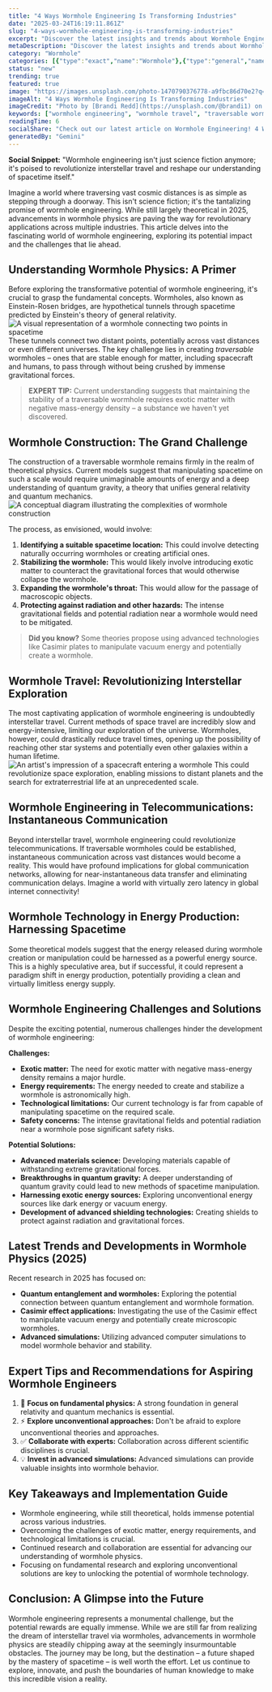 ```yaml
---
title: "4 Ways Wormhole Engineering Is Transforming Industries"
date: "2025-03-24T16:19:11.861Z"
slug: "4-ways-wormhole-engineering-is-transforming-industries"
excerpt: "Discover the latest insights and trends about Wormhole Engineering. This comprehensive guide covers everything you need to know about Wormhole Engineering in 2025."
metaDescription: "Discover the latest insights and trends about Wormhole Engineering. This comprehensive guide covers everything you need to know about Wormhole Engineering ..."
category: "Wormhole"
categories: [{"type":"exact","name":"Wormhole"},{"type":"general","name":"Physics"},{"type":"medium","name":"Astrophysics"},{"type":"specific","name":"Spacetime Manipulation"},{"type":"niche","name":"Exotic Matter"}]
status: "new"
trending: true
featured: true
image: "https://images.unsplash.com/photo-1470790376778-a9fbc86d70e2?q=85&w=1200&fit=max&fm=webp&auto=compress"
imageAlt: "4 Ways Wormhole Engineering Is Transforming Industries"
imageCredit: "Photo by [Brandi Redd](https://unsplash.com/@brandi1) on Unsplash"
keywords: ["wormhole engineering", "wormhole travel", "traversable wormholes", "wormhole physics", "wormhole construction", "how to build a wormhole", "wormhole theory explained", "wormhole spacetime", "wormhole engineering challenges", "wormhole technology future"]
readingTime: 6
socialShare: "Check out our latest article on Wormhole Engineering! 4 Ways Wormhole Engineering Is Transforming Industries #wormhole engineering #wormhole travel #traversable wormholes"
generatedBy: "Gemini"
---
```




**Social Snippet:** "Wormhole engineering isn't just science fiction anymore; it's poised to revolutionize interstellar travel and reshape our understanding of spacetime itself."

Imagine a world where traversing vast cosmic distances is as simple as stepping through a doorway.  This isn't science fiction; it's the tantalizing promise of wormhole engineering. While still largely theoretical in 2025, advancements in wormhole physics are paving the way for revolutionary applications across multiple industries. This article delves into the fascinating world of wormhole engineering, exploring its potential impact and the challenges that lie ahead.

## Understanding Wormhole Physics: A Primer

Before exploring the transformative potential of wormhole engineering, it's crucial to grasp the fundamental concepts. Wormholes, also known as Einstein-Rosen bridges, are hypothetical tunnels through spacetime predicted by Einstein's theory of general relativity. ![A visual representation of a wormhole connecting two points in spacetime](https://images.unsplash.com/photo-1451187580459-43490279c0fa?q=85&w=1200&fit=max&fm=webp&auto=compress)  These tunnels connect two distant points, potentially across vast distances or even different universes.  The key challenge lies in creating *traversable* wormholes – ones that are stable enough for matter, including spacecraft and humans, to pass through without being crushed by immense gravitational forces.

> **EXPERT TIP:**  Current understanding suggests that maintaining the stability of a traversable wormhole requires exotic matter with negative mass-energy density – a substance we haven't yet discovered.

## Wormhole Construction: The Grand Challenge

The construction of a traversable wormhole remains firmly in the realm of theoretical physics.  Current models suggest that manipulating spacetime on such a scale would require unimaginable amounts of energy and a deep understanding of quantum gravity, a theory that unifies general relativity and quantum mechanics. ![A conceptual diagram illustrating the complexities of wormhole construction](https://images.unsplash.com/photo-1484417894907-623942c8ee29?q=85&w=1200&fit=max&fm=webp&auto=compress)

The process, as envisioned, would involve:

1. **Identifying a suitable spacetime location:** This could involve detecting naturally occurring wormholes or creating artificial ones.
2. **Stabilizing the wormhole:** This would likely involve introducing exotic matter to counteract the gravitational forces that would otherwise collapse the wormhole.
3. **Expanding the wormhole's throat:**  This would allow for the passage of macroscopic objects.
4. **Protecting against radiation and other hazards:**  The intense gravitational fields and potential radiation near a wormhole would need to be mitigated.

> **Did you know?** Some theories propose using advanced technologies like Casimir plates to manipulate vacuum energy and potentially create a wormhole.

## Wormhole Travel: Revolutionizing Interstellar Exploration

The most captivating application of wormhole engineering is undoubtedly interstellar travel.  Current methods of space travel are incredibly slow and energy-intensive, limiting our exploration of the universe.  Wormholes, however, could drastically reduce travel times, opening up the possibility of reaching other star systems and potentially even other galaxies within a human lifetime.  ![An artist's impression of a spacecraft entering a wormhole](https://images.unsplash.com/photo-1517976487492-5750f3195933?q=85&w=1200&fit=max&fm=webp&auto=compress) This could revolutionize space exploration, enabling missions to distant planets and the search for extraterrestrial life at an unprecedented scale.

## Wormhole Engineering in Telecommunications: Instantaneous Communication

Beyond interstellar travel, wormhole engineering could revolutionize telecommunications.  If traversable wormholes could be established, instantaneous communication across vast distances would become a reality.  This would have profound implications for global communication networks, allowing for near-instantaneous data transfer and eliminating communication delays.  Imagine a world with virtually zero latency in global internet connectivity!

## Wormhole Technology in Energy Production: Harnessing Spacetime

Some theoretical models suggest that the energy released during wormhole creation or manipulation could be harnessed as a powerful energy source.  This is a highly speculative area, but if successful, it could represent a paradigm shift in energy production, potentially providing a clean and virtually limitless energy supply. 

## Wormhole Engineering Challenges and Solutions

Despite the exciting potential, numerous challenges hinder the development of wormhole engineering:

**Challenges:**

* **Exotic matter:** The need for exotic matter with negative mass-energy density remains a major hurdle.
* **Energy requirements:** The energy needed to create and stabilize a wormhole is astronomically high.
* **Technological limitations:** Our current technology is far from capable of manipulating spacetime on the required scale.
* **Safety concerns:** The intense gravitational fields and potential radiation near a wormhole pose significant safety risks.

**Potential Solutions:**

* **Advanced materials science:** Developing materials capable of withstanding extreme gravitational forces.
* **Breakthroughs in quantum gravity:** A deeper understanding of quantum gravity could lead to new methods of spacetime manipulation.
* **Harnessing exotic energy sources:** Exploring unconventional energy sources like dark energy or vacuum energy.
* **Development of advanced shielding technologies:**  Creating shields to protect against radiation and gravitational forces.

## Latest Trends and Developments in Wormhole Physics (2025)

Recent research in 2025 has focused on:

* **Quantum entanglement and wormholes:** Exploring the potential connection between quantum entanglement and wormhole formation.
* **Casimir effect applications:**  Investigating the use of the Casimir effect to manipulate vacuum energy and potentially create microscopic wormholes.
* **Advanced simulations:**  Utilizing advanced computer simulations to model wormhole behavior and stability.

## Expert Tips and Recommendations for Aspiring Wormhole Engineers

1. 🔑 **Focus on fundamental physics:** A strong foundation in general relativity and quantum mechanics is essential.
2. ⚡ **Explore unconventional approaches:** Don't be afraid to explore unconventional theories and approaches.
3. ✅ **Collaborate with experts:**  Collaboration across different scientific disciplines is crucial.
4. 💡 **Invest in advanced simulations:**  Advanced simulations can provide valuable insights into wormhole behavior.

## Key Takeaways and Implementation Guide

* Wormhole engineering, while still theoretical, holds immense potential across various industries.
* Overcoming the challenges of exotic matter, energy requirements, and technological limitations is crucial.
* Continued research and collaboration are essential for advancing our understanding of wormhole physics.
*  Focusing on fundamental research and exploring unconventional solutions are key to unlocking the potential of wormhole technology.

## Conclusion: A Glimpse into the Future

Wormhole engineering represents a monumental challenge, but the potential rewards are equally immense.  While we are still far from realizing the dream of interstellar travel via wormholes, advancements in wormhole physics are steadily chipping away at the seemingly insurmountable obstacles.  The journey may be long, but the destination – a future shaped by the mastery of spacetime – is well worth the effort.  Let us continue to explore, innovate, and push the boundaries of human knowledge to make this incredible vision a reality.
